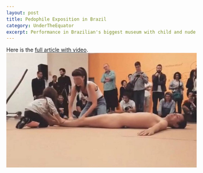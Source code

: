 ```yaml
---
layout: post
title: Pedophile Exposition in Brazil 
category: UnderTheEquator
excerpt: Performance in Brazilian's biggest museum with child and nude male
---
```

Here is the <a href="https://g1.globo.com/sao-paulo/noticia/interacao-de-crianca-com-artista-nu-em-museu-de-sp-gera-polemica.ghtml">full article with video</a>.
<img src="/images/Brazil/artista-nu-4-.jpg.pagespeed.ce._WbipBWTG9.jpg" />
